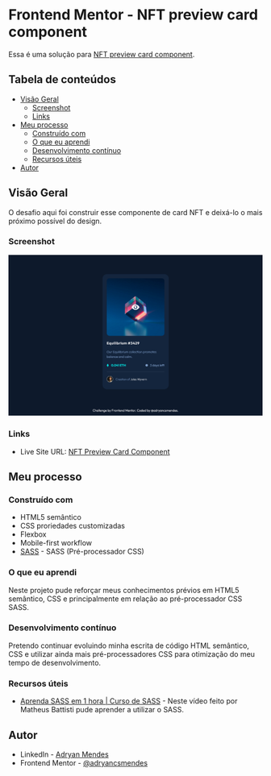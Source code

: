 # Frontend Mentor - NFT preview card component

Essa é uma solução para [NFT preview card component](https://www.frontendmentor.io/challenges/nft-preview-card-component-SbdUL_w0U). 

## Tabela de conteúdos

- [Visão Geral](#visão-geral)
  - [Screenshot](#screenshot)
  - [Links](#links)
- [Meu processo](#meu-processo)
  - [Construído com](#construído-com)
  - [O que eu aprendi](#o-que-eu-aprendi)
  - [Desenvolvimento contínuo](#desenvolvimento-contínuo)
  - [Recursos úteis](#recursos-úteis)
- [Autor](#autor)


## Visão Geral

O desafio aqui foi construir esse componente de card NFT e deixá-lo o mais próximo possível do design.


### Screenshot


![](/images/screenshot.png)


### Links

- Live Site URL: [NFT Preview Card Component](https://nft-preview-card-component-eta-five.vercel.app/)


## Meu processo

### Construído com

- HTML5 semântico
- CSS proriedades customizadas
- Flexbox
- Mobile-first workflow
- [SASS](https://sass-lang.com/) - SASS (Pré-processador CSS)


### O que eu aprendi

Neste projeto pude reforçar meus conhecimentos prévios em HTML5 semântico, CSS e principalmente em relação ao pré-processador CSS SASS.


### Desenvolvimento contínuo

Pretendo continuar evoluindo minha escrita de código HTML semântico, CSS e utilizar ainda mais pré-processadores CSS para otimização do meu tempo de desenvolvimento.


### Recursos úteis

- [Aprenda SASS em 1 hora | Curso de SASS](https://www.youtube.com/watch?v=Wo5t3uUV8n4&ab_channel=MatheusBattisti-HoradeCodar) - Neste vídeo feito por Matheus Battisti pude aprender a utilizar o SASS.


## Autor

- LinkedIn - [Adryan Mendes](https://www.linkedin.com/in/adryan-c%C3%A9sar-mendes-527248186/)
- Frontend Mentor - [@adryancsmendes](https://www.frontendmentor.io/profile/adryancsmendes)


